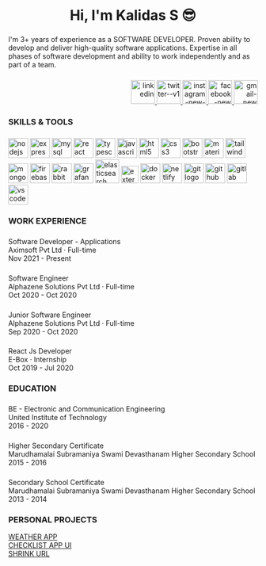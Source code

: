 <h1 align="center">Hi, I'm Kalidas S 😎</h1>

###

<p align="left">I'm 3+ years of experience as a SOFTWARE DEVELOPER. Proven ability to develop and deliver high-quality software applications. Expertise in all phases of software development and ability to work independently and as part of a team.</p>

###

<div align="right">
  <a href="https://www.linkedin.com/in/kalidas-selvam-3013a2190" target="_blank">
   <img width="48" height="48" src="https://img.icons8.com/color/48/linkedin.png" alt="linkedin"/>
  </a>
  <a href="https://www.twitter.com/kalidas1207" target="_blank">
   <img width="48" height="48" src="https://img.icons8.com/color/48/twitter--v1.png" alt="twitter--v1"/>
  </a>
  <a href="https://www.instagram.com/kalidas1207" target="_blank">
   <img width="48" height="48" src="https://img.icons8.com/color/48/instagram-new--v1.png" alt="instagram-new--v1"/>
  </a>
  <a href="https://www.facebook.com/KalidasDhanush" target="_blank">
   <img width="48" height="48" src="https://img.icons8.com/color/48/facebook-new.png" alt="facebook-new"/>
  </a>
  <a href="mailto:s.kalidas120799@gmail.com" target="_blank">
    <img width="48" height="48" src="https://img.icons8.com/color/48/gmail-new.png" alt="gmail-new"/>
  </a>
</div>

###

<h3 align="left">SKILLS & TOOLS</h3>

###

<div align="left">
  <img src="https://cdn.jsdelivr.net/gh/devicons/devicon/icons/nodejs/nodejs-original.svg" height="40" alt="nodejs logo"  />
  <img src="https://cdn.jsdelivr.net/gh/devicons/devicon/icons/express/express-original.svg" height="40" alt="express logo"  />
  <img src="https://cdn.jsdelivr.net/gh/devicons/devicon/icons/mysql/mysql-original.svg" height="40" alt="mysql logo"  />
  <img src="https://cdn.jsdelivr.net/gh/devicons/devicon/icons/react/react-original.svg" height="40" alt="react logo"  />
  <img src="https://cdn.jsdelivr.net/gh/devicons/devicon/icons/typescript/typescript-original.svg" height="40" alt="typescript logo"  />
  <img src="https://cdn.jsdelivr.net/gh/devicons/devicon/icons/javascript/javascript-original.svg" height="40" alt="javascript logo"  />
  <img src="https://skillicons.dev/icons?i=html" height="40" alt="html5 logo"  />
  <img src="https://skillicons.dev/icons?i=css" height="40" alt="css3 logo"  />
  <img src="https://skillicons.dev/icons?i=bootstrap" height="40" alt="bootstrap logo"  />
  <img src="https://skillicons.dev/icons?i=materialui" height="40" alt="materialui logo"  />
  <img src="https://skillicons.dev/icons?i=tailwind" height="40" alt="tailwindcss logo"  />
   <img src="https://cdn.jsdelivr.net/gh/devicons/devicon/icons/mongodb/mongodb-original.svg" height="40" alt="mongodb logo"  />
  <img src="https://cdn.jsdelivr.net/gh/devicons/devicon/icons/firebase/firebase-plain.svg" height="40" alt="firebase logo"  />
  <img src="https://skillicons.dev/icons?i=rabbitmq" height="40" alt="rabbitmq logo"  />
  <img src="https://skillicons.dev/icons?i=grafana" height="40" alt="grafana logo"  />
  <img width="48" height="48" src="https://img.icons8.com/color/48/elasticsearch.png" alt="elasticsearch"/>
  <img width="35" height="35" src="https://img.icons8.com/external-tal-revivo-shadow-tal-revivo/24/external-kibana-is-an-open-source-data-visualization-plugin-for-elasticsearch-logo-shadow-tal-revivo.png" alt="external-kibana-is-an-open-source-data-visualization-plugin-for-elasticsearch-logo-shadow-tal-revivo"/>
  <img src="https://cdn.jsdelivr.net/gh/devicons/devicon/icons/docker/docker-original.svg" height="40" alt="docker logo"  />
  <img src="https://skillicons.dev/icons?i=netlify" height="40" alt="netlify logo"  />
  <img src="https://skillicons.dev/icons?i=git" height="40" alt="git logo"  />
  <img src="https://skillicons.dev/icons?i=github" height="40" alt="github logo"  />
  <img src="https://skillicons.dev/icons?i=gitlab" height="40" alt="gitlab logo"  />
  <img src="https://skillicons.dev/icons?i=vscode" height="40" alt="vscode logo"  />
</div>

###

<h3 align="left">WORK EXPERIENCE</h3>

###

<p align="left">Software Developer - Applications<br>Aximsoft Pvt Ltd · Full-time<br>Nov 2021 - Present</p>

###

<p align="left">Software Engineer<br>Alphazene Solutions Pvt Ltd · Full-time<br>Oct 2020 - Oct 2020</p>

###

<p align="left">Junior Software Engineer<br>Alphazene Solutions Pvt Ltd · Full-time<br>Sep 2020 - Oct 2020</p>

###

<p align="left">React Js Developer<br>E-Box · Internship<br>Oct 2019 - Jul 2020</p>

###

<h3 align="left">EDUCATION</h3>

###

<p align="left">BE - Electronic and Communication Engineering<br>United Institute of Technology<br>2016 -  2020</p>

###

<p align="left">Higher Secondary Certificate<br>Marudhamalai Subramaniya Swami Devasthanam Higher Secondary School<br>2015 -  2016</p>

###

<p align="left">Secondary School Certificate<br>Marudhamalai Subramaniya Swami Devasthanam Higher Secondary School<br>2013 -  2014</p>

###

<h3 align="left">PERSONAL PROJECTS</h3>

[WEATHER APP](https://todayweathercast.netlify.app/) \
[CHECKLIST APP UI](https://mychecklists.netlify.app/) \
[SHRINK URL](https://myshrinkurl.herokuapp.com/)
